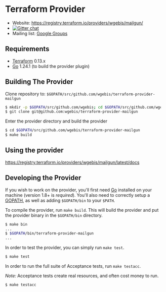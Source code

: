 Terraform Provider
==================

- Website: https://registry.terraform.io/providers/wgebis/mailgun/
- [![Gitter chat](https://badges.gitter.im/hashicorp-terraform/Lobby.png)](https://gitter.im/hashicorp-terraform/Lobby)
- Mailing list: [Google Groups](http://groups.google.com/group/terraform-tool)

Requirements
------------

-	[Terraform](https://www.terraform.io/downloads.html) 0.13.x
-	[Go](https://golang.org/doc/install) 1.24.1 (to build the provider plugin)

Building The Provider
---------------------

Clone repository to: `$GOPATH/src/github.com/wgebis/terraform-provider-mailgun`

```sh
$ mkdir -p $GOPATH/src/github.com/wgebis; cd $GOPATH/src/github.com/wgebis
$ git clone git@github.com:wgebis/terraform-provider-mailgun
```

Enter the provider directory and build the provider

```sh
$ cd $GOPATH/src/github.com/wgebis/terraform-provider-mailgun
$ make build
```

Using the provider
----------------------

https://registry.terraform.io/providers/wgebis/mailgun/latest/docs

Developing the Provider
----------------------

If you wish to work on the provider, you'll first need [Go](http://www.golang.org) installed on your machine (version 1.8+ is *required*). You'll also need to correctly setup a [GOPATH](http://golang.org/doc/code.html#GOPATH), as well as adding `$GOPATH/bin` to your `$PATH`.

To compile the provider, run `make build`. This will build the provider and put the provider binary in the `$GOPATH/bin` directory.

```sh
$ make bin
...
$ $GOPATH/bin/terraform-provider-mailgun
...
```

In order to test the provider, you can simply run `make test`.

```sh
$ make test
```

In order to run the full suite of Acceptance tests, run `make testacc`.

*Note:* Acceptance tests create real resources, and often cost money to run.

```sh
$ make testacc
```
